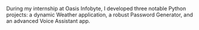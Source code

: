 During my internship at Oasis Infobyte, I developed three notable Python projects: a dynamic Weather application, a robust Password Generator, and an advanced Voice Assistant app.
